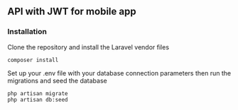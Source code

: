 ## API with JWT for mobile app

### Installation

Clone the repository and install the Laravel vendor files

	composer install

Set up your .env file with your database connection parameters then run the migrations and seed the database

	php artisan migrate
	php artisan db:seed
